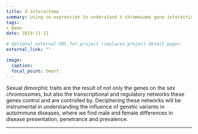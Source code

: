 ```yaml
---
title: X-interactome
summary: Using co-expression to understand X chromosome gene interactions and regulation
tags:
- Demo
date: 2019-11-12

# Optional external URL for project (replaces project detail page).
external_link: ""

image:
  caption: 
  focal_point: Smart
---
```


Sexual dimorphic traits are the result of not only the genes on the sex chromosomes, but also the transcriptional and regulatory networks these genes control and are controlled by. Deciphering these networks will be instrumental in understanding the influence of genetic variants in autoimmune diseases, where we find male and female differences in disease presentation, penetrance and prevalence. 

--- 
